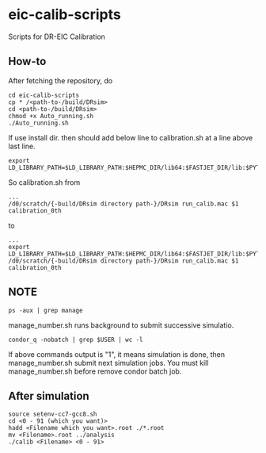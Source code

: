 # eic-calib-scripts
Scripts for DR-EIC Calibration

## How-to
After fetching the repository, do

    cd eic-calib-scripts
    cp * /<path-to-/build/DRsim>
    cd <path-to-/build/DRsim>
    chmod +x Auto_running.sh
    ./Auto_running.sh
    
If use install dir. then should add below line to calibration.sh at a line above last line.

    export LD_LIBRARY_PATH=$LD_LIBRARY_PATH:$HEPMC_DIR/lib64:$FASTJET_DIR/lib:$PYTHIA_DIR/lib:$PWD/lib
    
So calibration.sh from
    
    ...
    /d0/scratch/{-build/DRsim directory path-}/DRsim run_calib.mac $1 calibration_0th

to
    
    ...
    export LD_LIBRARY_PATH=$LD_LIBRARY_PATH:$HEPMC_DIR/lib64:$FASTJET_DIR/lib:$PYTHIA_DIR/lib:$PWD/lib
    /d0/scratch/{-build/DRsim directory path-}/DRsim run_calib.mac $1 calibration_0th

## NOTE

    ps -aux | grep manage
    
manage_number.sh runs background to submit successive simulatio.

    condor_q -nobatch | grep $USER | wc -l
   
If above commands output is "1", it means simulation is done, then manage_number.sh submit next simulation jobs.
You must kill manage_number.sh before remove condor batch job.

## After simulation

    source setenv-cc7-gcc8.sh
    cd <0 - 91 (which you want)>
    hadd <Filename which you want>.root ./*.root
    mv <Filename>.root ../analysis
    ./calib <Filename> <0 - 91>


